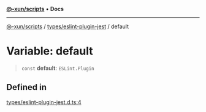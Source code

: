 [**@-xun/scripts**](../../../README.md) • **Docs**

***

[@-xun/scripts](../../../README.md) / [types/eslint-plugin-jest](../README.md) / default

# Variable: default

> `const` **default**: `ESLint.Plugin`

## Defined in

[types/eslint-plugin-jest.d.ts:4](https://github.com/Xunnamius/xscripts/blob/dab28cbd16e1a8b65bb5fd311af787e2401e7d30/types/eslint-plugin-jest.d.ts#L4)
